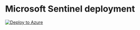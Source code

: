 # Microsoft Sentinel deployment

[![Deploy to Azure](https://aka.ms/deploytoazurebutton)](https://portal.azure.com/#create/Microsoft.Template/uri/https%3A%2F%2Fraw.githubusercontent.com%2FEduardsGrebezs%2FMicrosoft_Sentinel_ARM%2Fmain%2Fazuredeploy.json/createUIDefinitionUri/https%3A%2F%2Fraw.githubusercontent.com%2FEduardsGrebezs%2FMicrosoft_Sentinel_ARM%2Fmain%2FcreateUiDefinition.json)
